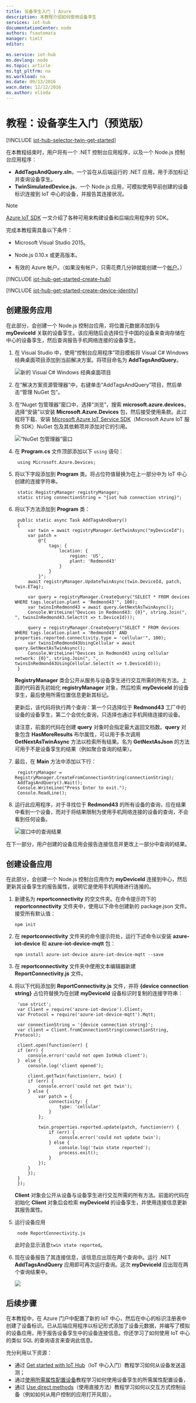 ```yaml
---
title: 设备孪生入门 | Azure
description: 本教程介绍如何使用设备孪生
services: iot-hub
documentationCenter: node
authors: fsautomata
manager: timlt
editor: 

ms.service: iot-hub
ms.devlang: node
ms.topic: article
ms.tgt_pltfrm: na
ms.workload: na
ms.date: 09/13/2016
wacn.date: 12/12/2016
ms.author: elioda
---
```


# 教程：设备孪生入门（预览版）

[!INCLUDE [iot-hub-selector-twin-get-started](../../includes/iot-hub-selector-twin-get-started.md)]

在本教程结束时，用户将有一个 .NET 控制台应用程序，以及一个 Node.js 控制台应用程序：

* **AddTagsAndQuery.sln**，一个旨在从后端运行的 .NET 应用，用于添加标记并查询设备孪生。
* **TwinSimulatedDevice.js**，一个 Node.js 应用，可模拟使用早前创建的设备标识连接到 IoT 中心的设备，并报告其连接状况。

> [!NOTE]
[Azure IoT SDK][lnk-hub-sdks] 一文介绍了各种可用来构建设备和后端应用程序的 SDK。
> 
> 

完成本教程需具备以下条件：

+ Microsoft Visual Studio 2015。

+ Node.js 0.10.x 或更高版本。

+ 有效的 Azure 帐户。（如果没有帐户，只需花费几分钟就能创建一个[帐户][lnk-free-trial]。）

[!INCLUDE [iot-hub-get-started-create-hub](../../includes/iot-hub-get-started-create-hub.md)]

[!INCLUDE [iot-hub-get-started-create-device-identity](../../includes/iot-hub-get-started-create-device-identity.md)]

## 创建服务应用
在此部分，会创建一个 Node.js 控制台应用，将位置元数据添加到与 **myDeviceId** 关联的设备孪生。该应用随后会选择位于中国的设备来查询存储在中心的设备孪生，然后查询报告手机网络连接的设备孪生。

1. 在 Visual Studio 中，使用“控制台应用程序”项目模板将 Visual C# Windows 经典桌面项目添加到当前解决方案。将项目命名为 **AddTagsAndQuery**。
   
    ![新的 Visual C# Windows 经典桌面项目][img-createapp]  

2. 在“解决方案资源管理器”中，右键单击“AddTagsAndQuery”项目，然后单击“管理 NuGet 包”。
3. 在“Nuget 包管理器”窗口中，选择“浏览”，搜索 **microsoft.azure.devices**，选择“安装”以安装 **Microsoft.Azure.Devices** 包，然后接受使用条款。此过程将下载、安装 [Microsoft Azure IoT Service SDK][lnk-nuget-service-sdk]（Microsoft Azure IoT 服务 SDK）NuGet 包及其依赖项并添加对它的引用。
   
    ![“NuGet 包管理器”窗口][img-servicenuget]  

4. 在 **Program.cs** 文件顶部添加以下 `using` 语句：
   
        using Microsoft.Azure.Devices;
5. 将以下字段添加到 **Program** 类。将占位符值替换为在上一部分中为 IoT 中心创建的连接字符串。
   
        static RegistryManager registryManager;
        static string connectionString = "{iot hub connection string}";
6. 将以下方法添加到 **Program** 类：
   
        public static async Task AddTagsAndQuery()
        {
            var twin = await registryManager.GetTwinAsync("myDeviceId");
            var patch =
                @"{
                    tags: {
                        location: {
                            region: 'US',
                            plant: 'Redmond43'
                        }
                    }
                }";
            await registryManager.UpdateTwinAsync(twin.DeviceId, patch, twin.ETag);
   
            var query = registryManager.CreateQuery("SELECT * FROM devices WHERE tags.location.plant = 'Redmond43'", 100);
            var twinsInRedmond43 = await query.GetNextAsTwinAsync();
            Console.WriteLine("Devices in Redmond43: {0}", string.Join(", ", twinsInRedmond43.Select(t => t.DeviceId)));
   
            query = registryManager.CreateQuery("SELECT * FROM devices WHERE tags.location.plant = 'Redmond43' AND properties.reported.connectivity.type = 'cellular'", 100);
            var twinsInRedmond43UsingCellular = await query.GetNextAsTwinAsync();
            Console.WriteLine("Devices in Redmond43 using cellular network: {0}", string.Join(", ", twinsInRedmond43UsingCellular.Select(t => t.DeviceId)));
        }
   
    **RegistryManager** 类会公开从服务与设备孪生进行交互所需的所有方法。上面的代码首先初始化 **registryManager** 对象，然后检索 **myDeviceId** 的设备孪生，最后使用所需位置信息更新其标记。
   
    更新后，该代码将执行两个查询：第一个只选择位于 **Redmond43** 工厂中的设备的设备孪生，第二个会优化查询，只选择也通过手机网络连接的设备。
   
    请注意，前面的代码在创建 **query** 对象时会指定最大返回文档数。**query** 对象包含 **HasMoreResults** 布尔属性，可以用于多次调用 **GetNextAsTwinAsync** 方法以检索所有结果。名为 **GetNextAsJson** 的方法可用于不是设备孪生的结果（例如聚合查询的结果）。
7. 最后，在 **Main** 方法中添加以下行：
   
        registryManager = RegistryManager.CreateFromConnectionString(connectionString);
        AddTagsAndQuery().Wait();
        Console.WriteLine("Press Enter to exit.");
        Console.ReadLine();
8. 运行此应用程序，对于寻找位于 **Redmond43** 的所有设备的查询，应在结果中看到一个设备，而对于将结果限制为使用手机网络连接的设备的查询，不会看到任何设备。
   
    ![窗口中的查询结果][img-addtagapp]  

在下一部分，用户创建的设备应用会报告连接信息并更改上一部分中查询的结果。

## 创建设备应用
在此部分，会创建一个 Node.js 控制台应用作为 **myDeviceId** 连接到中心，然后更新其设备孪生的报告属性，说明它是使用手机网络进行连接的。

1. 新建名为 **reportconnectivity** 的空文件夹。在命令提示符下的 **reportconnectivity** 文件夹中，使用以下命令创建新的 package.json 文件。接受所有默认值：
   
    ```
    npm init
    ```
2. 在 **reportconnectivity** 文件夹的命令提示符处，运行下述命令以安装 **azure-iot-device** 和 **azure-iot-device-mqtt** 包：
   
    ```
    npm install azure-iot-device azure-iot-device-mqtt --save
    ```
3. 在 **reportconnectivity** 文件夹中使用文本编辑器新建 **ReportConnectivity.js** 文件。
4. 将以下代码添加到 **ReportConnectivity.js** 文件，并将 **{device connection string}** 占位符替换为在创建 **myDeviceId** 设备标识时复制的连接字符串：
   
        'use strict';
        var Client = require('azure-iot-device').Client;
        var Protocol = require('azure-iot-device-mqtt').Mqtt;
   
        var connectionString = '{device connection string}';
        var client = Client.fromConnectionString(connectionString, Protocol);
   
        client.open(function(err) {
        if (err) {
            console.error('could not open IotHub client');
        }  else {
            console.log('client opened');
   
            client.getTwin(function(err, twin) {
            if (err) {
                console.error('could not get twin');
            } else {
                var patch = {
                    connectivity: {
                        type: 'cellular'
                    }
                };
   
                twin.properties.reported.update(patch, function(err) {
                    if (err) {
                        console.error('could not update twin');
                    } else {
                        console.log('twin state reported');
                        process.exit();
                    }
                });
            }
            });
        }
        });
   
    **Client** 对象会公开从设备与设备孪生进行交互所需的所有方法。前面的代码在初始化 **Client** 对象后会检索 **myDeviceId** 的设备孪生，并使用连接信息更新其报告属性。
5. 运行设备应用
   
        node ReportConnectivity.js
   
    此时会显示消息`twin state reported`。
6. 现在设备报告了其连接信息，该信息应出现在两个查询中。运行 .NET **AddTagsAndQuery** 应用即可再次运行查询。这次 **myDeviceId** 应出现在两个查询结果中。
   
    ![][img-addtagapp2]  

## 后续步骤
在本教程中，在 Azure 门户中配置了新的 IoT 中心，然后在中心的标识注册表中创建了设备标识。已从后端应用程序以标记形式添加了设备元数据，并编写了模拟的设备应用，用于报告设备孪生中的设备连接信息。你还学习了如何使用 IoT 中心的类似 SQL 的查询语言来查询此信息。

充分利用以下资源：

- 通过 [Get started with IoT Hub][lnk-iothub-getstarted]（IoT 中心入门）教程学习如何从设备发送遥测；
- 通过[使用所需属性配置设备][lnk-twin-how-to-configure]教程学习如何使用设备孪生的所需属性配置设备，
- 通过 [Use direct methods][lnk-methods-tutorial]（使用直接方法）教程学习如何以交互方式控制设备（例如如何从用户控制的应用打开风扇）。

<!-- images -->

[img-servicenuget]: ./media/iot-hub-csharp-node-twin-getstarted/servicesdknuget.png
[img-createapp]: ./media/iot-hub-csharp-node-twin-getstarted/createnetapp.png
[img-addtagapp]: ./media/iot-hub-csharp-node-twin-getstarted/addtagapp.png
[img-addtagapp2]: ./media/iot-hub-csharp-node-twin-getstarted/addtagapp2.png

<!-- links -->

[lnk-hub-sdks]: ./iot-hub-devguide-sdks.md
[lnk-free-trial]: https://www.azure.cn/pricing/1rmb-trial/
[lnk-nuget-service-sdk]: https://www.nuget.org/packages/Microsoft.Azure.Devices/

[lnk-d2c]: ./iot-hub-devguide-messaging.md#device-to-cloud-messages
[lnk-methods]: ./iot-hub-devguide-direct-methods.md
[lnk-twins]: ./iot-hub-devguide-device-twins.md
[lnk-query]: ./iot-hub-devguide-query-language.md
[lnk-identity]: ./iot-hub-devguide-identity-registry.md

[lnk-iothub-getstarted]: ./iot-hub-node-node-getstarted.md
[lnk-methods-tutorial]: ./iot-hub-node-node-direct-methods.md
[lnk-twin-how-to-configure]: ./iot-hub-csharp-node-twin-how-to-configure.md

[lnk-dev-setup]: https://github.com/Azure/azure-iot-sdks/blob/master/doc/get_started/node-devbox-setup.md

<!---HONumber=Mooncake_1205_2016-->